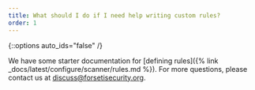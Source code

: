 ```yaml
---
title: What should I do if I need help writing custom rules?
order: 1
---
```

{::options auto_ids="false" /}

We have some starter documentation for 
[defining rules]({% link _docs/latest/configure/scanner/rules.md %}). 
For more questions, please contact us at 
[discuss@forsetisecurity.org](https://groups.google.com/a/forsetisecurity.org/forum/#!forum/discuss).
